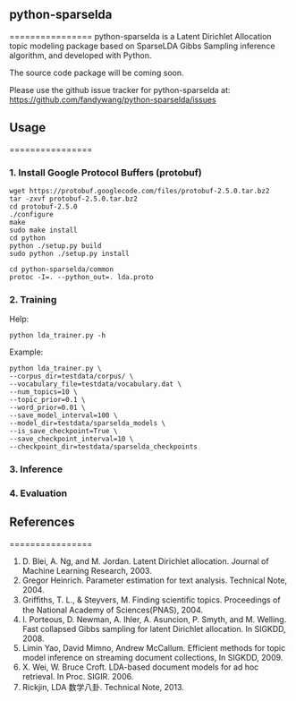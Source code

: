 ## python-sparselda
================
python-sparselda is a Latent Dirichlet Allocation topic modeling package based on SparseLDA Gibbs Sampling inference algorithm, and developed with Python.

The source code package will be coming soon.


Please use the github issue tracker for python-sparselda at:
https://github.com/fandywang/python-sparselda/issues

## Usage
================
### 1. Install Google Protocol Buffers (protobuf)
    wget https://protobuf.googlecode.com/files/protobuf-2.5.0.tar.bz2
    tar -zxvf protobuf-2.5.0.tar.bz2
    cd protobuf-2.5.0
    ./configure
    make
    sudo make install
    cd python
    python ./setup.py build
    sudo python ./setup.py install
    
    cd python-sparselda/common
    protoc -I=. --python_out=. lda.proto

### 2. Training
Help:

    python lda_trainer.py -h
    
Example:

    python lda_trainer.py \
    --corpus_dir=testdata/corpus/ \
    --vocabulary_file=testdata/vocabulary.dat \
    --num_topics=10 \
    --topic_prior=0.1 \
    --word_prior=0.01 \
    --save_model_interval=100 \
    --model_dir=testdata/sparselda_models \
    --is_save_checkpoint=True \
    --save_checkpoint_interval=10 \
    --checkpoint_dir=testdata/sparselda_checkpoints
    
### 3. Inference
### 4. Evaluation

## References
================
1. D. Blei, A. Ng, and M. Jordan. Latent Dirichlet allocation. Journal of Machine Learning Research, 2003.
2. Gregor Heinrich. Parameter estimation for text analysis. Technical Note, 2004.
3. Griﬃths, T. L., & Steyvers, M. Finding scientiﬁc topics. Proceedings of the National Academy of Sciences(PNAS), 2004.
4. I. Porteous, D. Newman, A. Ihler, A. Asuncion, P. Smyth, and M. Welling. Fast collapsed Gibbs sampling for latent Dirichlet allocation. In SIGKDD, 2008.
5. Limin Yao, David Mimno, Andrew McCallum. Efficient methods for topic model inference on streaming document collections, In SIGKDD, 2009.
7. X. Wei, W. Bruce Croft. LDA-based document models for ad hoc retrieval. In Proc. SIGIR. 2006.
8. Rickjin, LDA 数学八卦. Technical Note, 2013.
